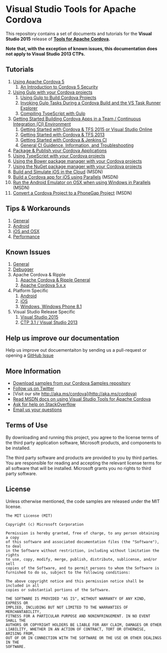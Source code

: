 <properties pageTitle="Ionic Tutorial" 
  description="This is an article on ionic tutorial" 
  services="" 
  documentationCenter=""
  authors="bursteg" />

# Visual Studio Tools for Apache Cordova
This repository contains a set of documents and tutorials for the **Visual Studio 2015** release of **[Tools for Apache Cordova](http://aka.ms/cordova).**

**Note that, with the exception of known issues, this documentation does not apply to Visual Studio 2013 CTPs.**

<a name="tutorials"></a>
## Tutorials
1. [Using Apache Cordova 5](tutorial-cordova-5/tutorial-cordova-5-readme.md)
	1. [An Introduction to Cordova 5 Security](./tutorial-cordova-5/cordova-5-security.md)
1. [Using Gulp with your Cordova projects](tutorial-gulp/tutorial-gulp-readme.md)
	1. [Using Gulp to Build Cordova Projects](./tutorial-gulp/gulp-ci.md)
	1. [Invoking Gulp Tasks During a Cordova Build and the VS Task Runner Explorer](./tutorial-gulp/gulp-task-runner-explorer.md)
	1. [Compiling TypeScript with Gulp](./tutorial-gulp/gulp-typescript.md)
1. [Getting Started Building Cordova Apps in a Team / Continuous Integration (CI) Environment](tutorial-team-build/tutorial-team-build-readme.md)
	1. [Getting Started with Cordova & TFS 2015 or Visual Studio Online](./tutorial-team-build/tfs2015.md)
	1. [Getting Started with Cordova & TFS 2013](./tutorial-team-build/tfs2013.md)
	1. [Getting Started with Cordova & Jenkins CI](./tutorial-team-build/jenkins.md)
	1. [General CI Guidence, Information, and Troubleshooting](./tutorial-team-build/general.md)
1. [Package & Publish your Cordova Applications](tutorial-package-publish/tutorial-package-publish-readme.md)
1. [Using TypeScript with your Cordova projects](./getting-started/tutorial-typescript.md)
1. [Using the Bower package manager with your Cordova projects](./getting-started/tutorial-using-bower.md)
1. [Using the NuGet package manager with your Cordova projects](./getting-started/tutorial-nuget.md)
1. [Build and Simulate iOS in the Cloud](http://go.microsoft.com/fwlink/?LinkID=618476) (MSDN)
1. [Build a Cordova app for iOS using Parallels](http://go.microsoft.com/fwlink/?LinkID=618477) (MSDN)
1. [Run the Android Emulator on OSX when using Windows in Parallels](http://go.microsoft.com/fwlink/?LinkID=618478) (MSDN)
1. [Convert a Cordova Project to a PhoneGap Project](http://go.microsoft.com/fwlink/?LinkID=618479) (MSDN)

<a name="tips"></a>
## Tips & Workarounds
1. [General](./tips-and-workarounds/general/tips-and-workarounds-general-readme.md)
1. [Android](./tips-and-workarounds/android/tips-and-workarounds-android-readme.md)
1. [iOS and OSX](./tips-and-workarounds/ios/tips-and-workarounds-ios-readme.md)
1. [Performance](./tips-and-workarounds/performance/tips-and-workarounds-performance-readme.md)


<a name="knownissues"></a>
## Known Issues
1. [General](./known-issues/known-issues-general.md)
1. [Debugger](./known-issues/known-issues-debugger.md)
1. Apache Cordova & Ripple
	1. [Apache Cordova & Ripple General](./known-issues/known-issues-ripple-cordova.md)
	1. [Apache Cordova 5.x.x](./known-issues/known-issues-cordova5.md)
1. Platform Specific
	1. [Android](./known-issues/known-issues-android.md)
	1. [iOS](./known-issues/known-issues-ios.md)
	1. [Windows, Windows Phone 8.1](./known-issues/known-issues-windows.md)
1. Visual Studio Release Specific
	1. [Visual Studio 2015](./known-issues/known-issues-vs2015.md)
	1. [CTP 3.1 / Visual Studio 2013](./known-issues/known-issues-vs2013.md)

## Help us improve our documentation
Help us improve out docuementaiton by sending us a pull-request or opening a [GitHub Issue](https://github.com/Microsoft/cordova-docs/issues/new)


## More Information
* [Download samples from our Cordova Samples repository](http://github.com/Microsoft/cordova-samples)
* [Follow us on Twitter](https://twitter.com/VSCordovaTools)
* [Visit our site http://aka.ms/cordova](http://aka.ms/cordova)
* [Read MSDN docs on using Visual Studio Tools for Apache Cordova](http://go.microsoft.com/fwlink/?LinkID=533794)
* [Ask for help on StackOverflow](http://stackoverflow.com/questions/tagged/visual-studio-cordova)
* [Email us your questions](mailto:/vscordovatools@microsoft.com)


## Terms of Use
By downloading and running this project, you agree to the license terms of the third party application software, Microsoft products, and components to be installed. 

The third party software and products are provided to you by third parties. You are responsible for reading and accepting the relevant license terms for all software that will be installed. Microsoft grants you no rights to third party software.


## License
Unless otherwise mentioned, the code samples are released under the MIT license.

```
The MIT License (MIT)

Copyright (c) Microsoft Corporation

Permission is hereby granted, free of charge, to any person obtaining a copy
of this software and associated documentation files (the "Software"), to deal
in the Software without restriction, including without limitation the rights
to use, copy, modify, merge, publish, distribute, sublicense, and/or sell
copies of the Software, and to permit persons to whom the Software is
furnished to do so, subject to the following conditions:

The above copyright notice and this permission notice shall be included in all
copies or substantial portions of the Software.

THE SOFTWARE IS PROVIDED "AS IS", WITHOUT WARRANTY OF ANY KIND, EXPRESS OR
IMPLIED, INCLUDING BUT NOT LIMITED TO THE WARRANTIES OF MERCHANTABILITY,
FITNESS FOR A PARTICULAR PURPOSE AND NONINFRINGEMENT. IN NO EVENT SHALL THE
AUTHORS OR COPYRIGHT HOLDERS BE LIABLE FOR ANY CLAIM, DAMAGES OR OTHER
LIABILITY, WHETHER IN AN ACTION OF CONTRACT, TORT OR OTHERWISE, ARISING FROM,
OUT OF OR IN CONNECTION WITH THE SOFTWARE OR THE USE OR OTHER DEALINGS IN THE
SOFTWARE.
```
